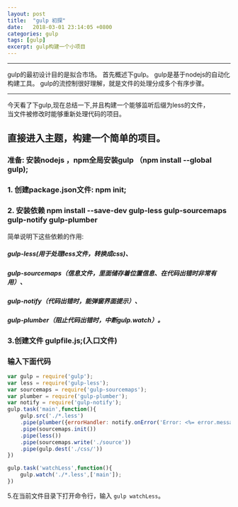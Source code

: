 ```yaml
---
layout: post
title:  "gulp 初探"
date:   2018-03-01 23:14:05 +0800
categories: gulp
tags: [gulp] 
excerpt: gulp构建一个小项目
---
```


*** 

 gulp的最初设计目的是拟合市场。
 首先概述下gulp。 gulp是基于nodejs的自动化构建工具。 
 gulp的流控制很好理解，就是文件的处理分成多个有序步骤。   
 
*** 
今天看了下gulp,现在总结一下,并且构建一个能够监听后缀为less的文件，  
 当文件被修改时能够重新处理代码的项目。  
## 直接进入主题，构建一个简单的项目。 
### 准备: 安装nodejs ，npm全局安装gulp （npm install --global gulp); 
### 1. 创建package.json文件: npm init;</br>
### 2. 安装依赖 npm install --save-dev gulp-less gulp-sourcemaps gulp-notify gulp-plumber  
   简单说明下这些依赖的作用: 
#####  gulp-less(用于处理less文件，转换成css)、  
##### gulp-sourcemaps（信息文件，里面储存着位置信息、在代码出错时非常有用）、  
##### gulp-notify（代码出错时，能弹窗界面提示）、  
##### gulp-plumber（阻止代码出错时，中断gulp.watch）。 
  
###  3.创建文件 gulpfile.js;(<strong>入口文件</strong>) 
###  输入下面代码
```javascript
var gulp = require('gulp');
var less = require('gulp-less');
var sourcemaps = require('gulp-sourcemaps');
var plumber = require('gulp-plumber');
var notify = require('gulp-notify');
gulp.task('main',function(){
	gulp.src('./*.less')
	.pipe(plumber({errorHandler: notify.onError('Error: <%= error.message %>')}))
	.pipe(sourcemaps.init())
	.pipe(less())
	.pipe(sourcemaps.write('./source'))
	.pipe(gulp.dest('./css/'))
})

gulp.task('watchLess',function(){
	gulp.watch('./*.less',['main']);
})
```

  
 5.在当前文件目录下打开命令行，输入 `gulp watchLess`。

 
